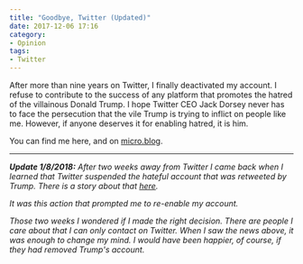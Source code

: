 ```yaml
---
title: "Goodbye, Twitter (Updated)"
date: 2017-12-06 17:16
category:
- Opinion
tags:
- Twitter
---
```


After more than nine years on Twitter, I finally deactivated my account. I refuse to contribute to the success of any platform that promotes the hatred of the villainous Donald Trump. I hope Twitter CEO Jack Dorsey never has to face the persecution that the vile Trump is trying to inflict on people like me. However, if anyone deserves it for enabling hatred, it is him.

You can find me here, and on [micro.blog][mb].

---

_**Update 1/8/2018:** After two weeks away from Twitter I came back when I learned that Twitter suspended the hateful account that was retweeted by Trump. There is a story about that [here][1]._

_It was this action that prompted me to re-enable my account._

_Those two weeks I wondered if I made the right decision. There are people I care about that I can only contact on Twitter. When I saw the news above, it was enough to change my mind. I would have been happier, of course, if they had removed Trump's account._

[mb]: https://micro.blog/aijaz
[1]: https://www.washingtonpost.com/news/the-switch/wp/2017/12/18/twitter-purge-suspends-account-of-far-right-leader-who-was-retweeted-by-trump
